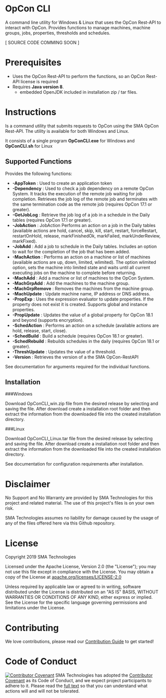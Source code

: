 # OpCon CLI
A command line utility for Windows & Linux that uses the OpCon Rest-API to interact with OpCon. Provides functions to manage machines, 
machine groups, jobs, properties, thresholds and schedules.

[ SOURCE CODE COMMING SOON ]

# Prerequisites

- Uses the OpCon Rest-API to perform the functions, so an OpCon Rest-API license is required
- Requires **Java version 8**.
  - embedded OpenJDK included in installation zip / tar files.

# Instructions
Is a command utility that submits requests to OpCon using the SMA OpCon Rest-API. 
The utility is available for both Windows and Linux.

It consists of a single program **OpConCLI.exe** for Windows and **OpConCLI.sh** for Linux

## Supported Functions
 
Provides the following functions:

- **-AppToken**      : Used to create an application token
- **-Dependency**    : Used to check a job dependency on a remote OpCon System. It tracks the execution 
                       of the remote job waiting for job completion. Retrieves the job log of the remote 
                       job and terminates with the same termination code as the remote job (requires 
                       OpCon 17.1 or greater).
- **-GetJobLog**     : Retrieve the job log of a job in a schedule in the Daily tables (requires OpCon 17.1 or
                       greater).
- **-JobAction**     : JobAction	Performs an action on a job in the Daily tables (available actions are hold, 
                       cancel, skip, kill, start, restart, forceRestart, restartOnHold, release, markFinishedOk, 
                       markFailed, markUnderReview, markFixed).
- **-JobAdd**        : Add a job to schedule in the Daily tables. Includes an option to wait for the 
                       completion of the job that has been added.
- **-MachAction**    : Performs an action on a machine or list of machines (available actions are up, 
                       down, limited, wlimited). The option wlimited option, sets the machine into limited state
                       and waits until all current executing jobs on the machine to complete before returning.
- **-MachAdd**       : Add a machine or list of machines to the OpCon System.
- **-MachGrpAdd**    : Add the machines to the machine group.
- **-MachGrpRemove** : Removes the machines from the machine group.
- **-MachUpdate**    : Update machine name, IP address or DNS address.
- **-PropExp**       : Uses the expression evaluator to update properties. If the property does not 
                       exist it is created. Supports global and instance properties.
- **-PropUpdate**    : Updates the value of a global property for OpCon 18.1 and beyond (supports 
                       encryption).
- **-SchedAction**   : Performs an action on a schedule (available actions are hold, release, start,
                       close).
- **-SchedBuild**    : Build a schedule (requires OpCon 18.1 or greater).
- **-SchedRebuild**  : Rebuilds schedules in the daily (requires OpCon 18.1 or greater).
- **-ThreshUpdate**  : Updates the value of a threshold.
- **-Version**       : Retrieves the version of a the SMA OpCon-RestAPI

See documentation for arguments required for the individual functions.

## Installation

###Windows
 
Download OpConCLI_win.zip file from the desired release by selecting and saving the file.
After download create a installation root folder and then extract the information from the downloaded
file into the created installation directory. 

###Linux
 
Download OpConCLI_Linux.tar file from the desired release by selecting and saving the file.
After download create a installation root folder and then extract the information from the downloaded
file into the created installation directory.

See documentation for configuration requirements after installation.

# Disclaimer
No Support and No Warranty are provided by SMA Technologies for this project and related material. The use of this project's files is on your own risk.

SMA Technologies assumes no liability for damage caused by the usage of any of the files offered here via this Github repository.

# License
Copyright 2019 SMA Technologies

Licensed under the Apache License, Version 2.0 (the "License");
you may not use this file except in compliance with the License.
You may obtain a copy of the License at [apache.org/licenses/LICENSE-2.0](http://www.apache.org/licenses/LICENSE-2.0)

Unless required by applicable law or agreed to in writing, software
distributed under the License is distributed on an "AS IS" BASIS,
WITHOUT WARRANTIES OR CONDITIONS OF ANY KIND, either express or implied.
See the License for the specific language governing permissions and
limitations under the License.

# Contributing
We love contributions, please read our [Contribution Guide](CONTRIBUTING.md) to get started!

# Code of Conduct
[![Contributor Covenant](https://img.shields.io/badge/Contributor%20Covenant-v2.0%20adopted-ff69b4.svg)](code-of-conduct.md)
SMA Technologies has adopted the [Contributor Covenant](CODE_OF_CONDUCT.md) as its Code of Conduct, and we expect project participants to adhere to it. Please read the [full text](CODE_OF_CONDUCT.md) so that you can understand what actions will and will not be tolerated.
